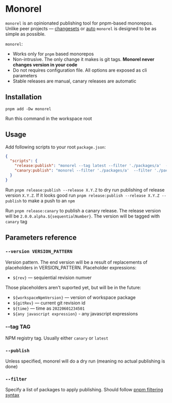 # Monorel

`monorel` is an opinionated publishing tool for pnpm-based monorepos. Unlike peer projects — [changesets](https://github.com/changesets/changesets) or [auto](https://github.com/intuit/auto) `monorel` is designed to be as simple as possible. 

`monorel`:

 - Works only for `pnpm` based monorepos
 - Non-intrusive. The only change it makes is git tags. **Monorel never changes version in your code**
 - Do not requires configuration file. All options are exposed as cli parameters
 - Stable releases are manual, canary releases are automatic

## Installation

```
pnpm add -Dw monorel
```

Run this command in the workspace root

## Usage

Add following scripts to your root `package.json`:

```json
{
  "scripts": {
    "release:publish": "monorel --tag latest --filter './packages/a'  --filter './packages/b'",
    "canary:publish": "monorel --filter './packages/a'  --filter './packages/b' --version '2.0.0.alpha.${rev}' --tag canary --publish"
  }
}
```

Run `pnpm release:publish --release X.Y.Z` to dry run publishing of release version `X.Y.Z`. If it looks good run `pnpm release:publish --release X.Y.Z --publish` to make a push to an `npm`

Run `pnpm release:canary` to publish a canary release. The release version will be `2.0.0.alpha.${sequentialNumber}`. The version will be tagged with `canary` tag

## Parameters reference

### `--version VERSION_PATTERN`

Version pattern. The end version will be a result of replacements of placeholders in VERSION_PATTERN. Placeholder expressions:

* `${rev}` — sequiential revision numver

Those placeholders aren't suported yet, but will be in the future:

* `${workspaceNpmVersion}` — version of workspace package
* `${gitRev}` — current git revision id
* `${time}` — time as `20220601234501`
* `${any javascript expression}` - any javascript expressions

### --tag TAG

NPM registry tag. Usually either `canary` or `latest`

### `--publish`

Unless specified, monorel will do a dry run (meaning no actual publishing is done)

### `--filter`

Specify a list of packages to apply publishing. Should follow [pnpm filtering syntax](https://pnpm.io/filtering)




